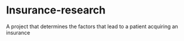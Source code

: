 # Insurance-research
A project that determines the factors that lead to a patient acquiring an insurance
